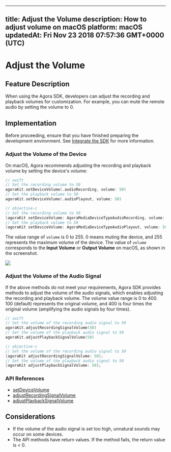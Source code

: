 
---
title: Adjust the Volume
description: How to adjust volume on macOS
platform: macOS
updatedAt: Fri Nov 23 2018 07:57:36 GMT+0000 (UTC)
---
# Adjust the Volume
## Feature Description

When using the Agora SDK, developers can adjust the recording and playback volumes for customization. For example, you can mute the remote audio by setting the volume to 0.

## Implementation
Before proceeding, ensure that you have finished preparing the development environment. See [Integrate the SDK](../../en/Interactive%20Broadcast/mac_video.md) for more information.

### Adjust the Volume of the Device

On macOS, Agora recommends adjusting the recording and playback volume by setting the device's volume:

```swift
// swift
// Set the recording volume to 50
agoraKit.setDeviceVolume(.audioRecording, volume: 50)
// Set the playback volume to 50
agoraKit.setDeviceVolume(.audioPlayout, volume: 50)
```

```objective-c
// objective-c
// Set the recording volume to 50
[agoraKit setDeviceVolume: AgoraMediaDeviceTypeAudioRecording, volume: 50]
// Set the playback volume to 50
[agoraKit setDeviceVolume: AgoraMediaDeviceTypeAudioPlayout, volume: 50];
```

The value range of `volume` is 0 to 255. 0 means muting the device, and 255 represents the maximum volume of the device.
The value of `volume` corresponds to the **Input Volume** or **Output Volume** on macOS, as shown in the  screenshot.

![](https://web-cdn.agora.io/docs-files/1542783111806)

### Adjust the Volume of the Audio Signal 

If the above methods do not meet your requirements, Agora SDK provides methods to adjust the volume of the audio signals, which enables adjusting the recording and playback volume.
The volume value range is 0 to 400. 100 (default) represents the original volume, and 400 is four times the original volume (amplifying the audio signals by four times).

```swift
// swift
// Set the volume of the recording audio signal to 50
agoraKit.adjustRecordingSignalVolume(50)
// Set the volume of the playback audio signal to 50
agoraKit.adjustPlaybackSignalVolume(50)
```

```objective-c
// objective-c
// Set the volume of the recording audio signal to 50
[agoraKit adjustRecordingSignalVolume: 50];
// Set the volume of the playback audio signal to 50
[agoraKit adjustPlaybackSignalVolume: 50];
```

### API References

- [setDeviceVolume](https://docs.agora.io/en/Interactive%20Broadcast/API%20Reference/oc/Classes/AgoraRtcEngineKit.html#//api/name/setDeviceVolume:volume:)
- [adjustRecordingSignalVolume](https://docs.agora.io/en/Interactive%20Broadcast/API%20Reference/oc/Classes/AgoraRtcEngineKit.html#//api/name/adjustRecordingSignalVolume:)
- [adjustPlaybackSignalVolume](https://docs.agora.io/en/Interactive%20Broadcast/API%20Reference/oc/Classes/AgoraRtcEngineKit.html#//api/name/adjustPlaybackSignalVolume:)

## Considerations

- If the volume of the audio signal is set too high, unnatural sounds may occur on some devices.
- The API methods have return values. If the method fails, the return value is < 0.

